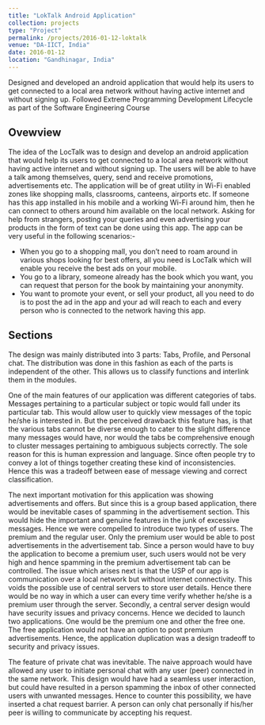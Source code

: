 ```yaml
---
title: "LokTalk Android Application"
collection: projects
type: "Project"
permalink: /projects/2016-01-12-loktalk
venue: "DA-IICT, India"
date: 2016-01-12
location: "Gandhinagar, India"
---
```



Designed and developed an android application that would help its users to get connected to a local area network without having active internet and without signing up. 
Followed Extreme Programming Development Lifecycle as part of the Software Engineering Course

## Ovewview

The idea of the LocTalk was to design and develop an android application that would
help its users to get connected to a local area network without having active internet and without
signing up. The users will be able to have a talk among themselves, query, send and receive promotions,
advertisements etc.
The application will be of great utility in Wi-Fi enabled zones like shopping malls, classrooms, canteens,
airports etc. If someone has this app installed in his mobile and a working Wi-Fi around him, then he can
connect to others around him available on the local network. Asking for help from strangers, posting
your queries and even advertising your products in the form of text can be done using this app.
The app can be very useful in the following scenarios:-
* When you go to a shopping mall, you don’t need to roam around in various shops looking for
best offers, all you need is LocTalk which will enable you receive the best ads on your mobile.
* You go to a library, someone already has the book which you want, you can request that person
for the book by maintaining your anonymity.
* You want to promote your event, or sell your product, all you need to do is to post the ad in the
app and your ad will reach to each and every person who is connected to the network having
this app.

## Sections

The design was mainly distributed into 3 parts: Tabs, Profile, and Personal chat. The distribution was
done in this fashion as each of the parts is independent of the other. This allows us to classify functions
and interlink them in the modules.


One of the main features of our application was different categories of tabs. Messages pertaining to a
particular subject or topic would fall under its particular tab. This would allow user to quickly view
messages of the topic he/she is interested in. But the perceived drawback this feature has, is that the
various tabs cannot be diverse enough to cater to the slight difference many messages would have, nor would the tabs be comprehensive enough to cluster messages pertaining to ambiguous subjects
correctly. The sole reason for this is human expression and language. Since often people try to convey a
lot of things together creating these kind of inconsistencies. Hence this was a tradeoff between ease of
message viewing and correct classification.


The next important motivation for this application was showing advertisements and offers. But since
this is a group based application, there would be inevitable cases of spamming in the advertisement
section. This would hide the important and genuine features in the junk of excessive messages. Hence
we were compelled to introduce two types of users. The premium and the regular user. Only the
premium user would be able to post advertisements in the advertisement tab. Since a person would
have to buy the application to become a premium user, such users would not be very high and hence
spamming in the premium advertisement tab can be controlled. The issue which arises next is that the
USP of our app is communication over a local network but without internet connectivity. This voids the
possible use of central servers to store user details. Hence there would be no way in which a user can
every time verify whether he/she is a premium user through the server. Secondly, a central server
design would have security issues and privacy concerns. Hence we decided to launch two applications.
One would be the premium one and other the free one. The free application would not have an option
to post premium advertisements. Hence, the application duplication was a design tradeoff to security
and privacy issues.


The feature of private chat was inevitable. The naive approach would have allowed any user to initiate
personal chat with any user (peer) connected in the same network. This design would have had a
seamless user interaction, but could have resulted in a person spamming the inbox of other connected
users with unwanted messages. Hence to counter this possibility, we have inserted a chat request
barrier. A person can only chat personally if his/her peer is willing to communicate by accepting his
request.

